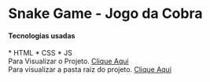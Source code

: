 # Snake Game - Jogo da Cobra

<h4> Tecnologias usadas </h4>
 * HTML
 * CSS
 * JS

<br>
  Para Visualizar o Projeto. <a href="https://avalosdev.github.io/SnakeGame/">Clique Aqui</a><br>
 Para visualizar a pasta raiz do projeto. <a href="https://github.com/avalosdev/SnakeGame/tree/master">Clique Aqui</a>
<br>
